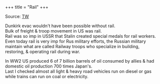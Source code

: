 +++
title = "Rail"
+++

Source: [TW](https://twitter.com/Rjrasva/status/1739658973135954344)

Dunkirk evac wouldn't have been possible without rail.  
Bulk of freight & troop movement in US was rail.  
Rail was so imp in USSR that Stalin created special medals for rail workers.  
Even today rail is very imp for Rus military efforts, the Russian military maintain what are called Railway troops who specialize in building, restoring, & operating rail during war.


In WW2 US produced 6 of 7 billion barrels of oil consumed by allies & had domestic oil production 700 times Japan's.  
Last I checked almost all light & heavy road vehicles run on diesel or gas while trains can run on coal or electricity.